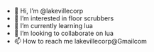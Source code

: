 - 👋 Hi, I’m @lakevillecorp
- 👀 I’m interested in floor scrubbers 
- 🌱 I’m currently learning lua
- 💞️ I’m looking to collaborate on lua
- 📫 How to reach me lakevillecorp@Gmailcom

<!---
lakevillecorp/lakevillecorp is a ✨ special ✨ repository because its `README.md` (this file) appears on your GitHub profile.
You can click the Preview link to take a look at your changes.
--->
